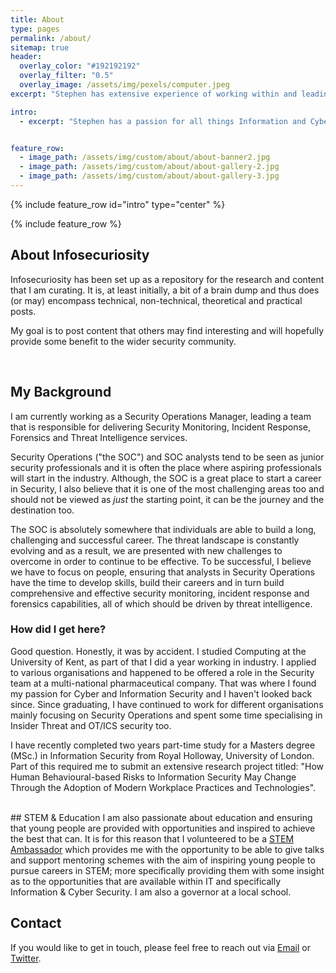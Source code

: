 ```yaml
---
title: About
type: pages
permalink: /about/
sitemap: true
header:
  overlay_color: "#192192192"
  overlay_filter: "0.5"
  overlay_image: /assets/img/pexels/computer.jpeg
excerpt: "Stephen has extensive experience of working within and leading Security Operations teams."

intro: 
  - excerpt: "Stephen has a passion for all things Information and Cyber Security. He is currently focused on building advanced Incident Response, Security Monitoring and Threat Intelligence capabilities to maximise the effectiveness of defending against an ever-changing threat landscape."


feature_row:
  - image_path: /assets/img/custom/about/about-banner2.jpg
  - image_path: /assets/img/custom/about/about-gallery-2.jpg
  - image_path: /assets/img/custom/about/about-gallery-3.jpg
---
```


{% include feature_row id="intro" type="center" %}

{% include feature_row %}
<!--  -->
## About Infosecuriosity
Infosecuriosity has been set up as a repository for the research and content that I am curating. It is, at least initially, a bit of a brain dump and thus does (or may) encompass technical, non-technical, theoretical and practical posts.

My goal is to post content that others may find interesting and will hopefully provide some benefit to the wider security community. 

<br />

## My Background
I am currently working as a Security Operations Manager, leading a team that is responsible for delivering Security Monitoring, Incident Response, Forensics and Threat Intelligence services. 

Security Operations ("the SOC") and SOC analysts tend to be seen as junior security professionals and it is often the place where aspiring professionals will start in the industry. Although, the SOC is a great place to start a career in Security, I also believe that it is one of the most challenging areas too and should not be viewed as *just* the starting point, it can be the journey and the destination too. 

The SOC is absolutely somewhere that individuals are able to build a long, challenging and successful career. The threat landscape is constantly evolving and as a result, we are presented with new challenges to overcome in order to continue to be effective. To be successful, I believe we have to focus on people, ensuring that analysts in Security Operations have the time to develop skills, build their careers and in turn build comprehensive and effective security monitoring, incident response and forensics capabilities, all of which should be driven by threat intelligence. 

### How did I get here?
Good question. Honestly, it was by accident. I studied Computing at the University of Kent, as part of that I did a year working in industry. I applied to various organisations and happened to be offered a role in the Security team at a multi-national pharmaceutical company. That was where I found my passion for Cyber and Information Security and I haven't looked back since. Since graduating, I have continued to work for different organisations mainly focusing on Security Operations and spent some time specialising in Insider Threat and OT/ICS security too. 

I have recently completed two years part-time study for a Masters degree (MSc.) in Information Security from Royal Holloway, University of London. Part of this required me to submit an extensive research project titled: "How Human Behavioural-based Risks to Information Security May Change Through the Adoption of Modern Workplace Practices and Technologies".

<br />
## STEM & Education
I am also passionate about education and ensuring that young people are provided with opportunities and inspired to achieve the best that can. It is for this reason that I volunteered to be a <a href="https://www.stem.org.uk/stem-ambassadors">STEM Ambassador</a> which provides me with the opportunity to be able to give talks and support mentoring schemes with the aim of inspiring young people to pursue careers in STEM; more specifically providing them with some insight as to the opportunities that are available within IT and specifically Information & Cyber Security. I am also a governor at a local school.


<br />

## Contact
If you would like to get in touch, please feel free to reach out via <a href="mailto:stephen@sjtate.co.uk?Subject=Infosecuriosity Concern">Email</a> or <a href="https:​/​/​twitter.com/​@sj_tate">Twitter</a>​. 